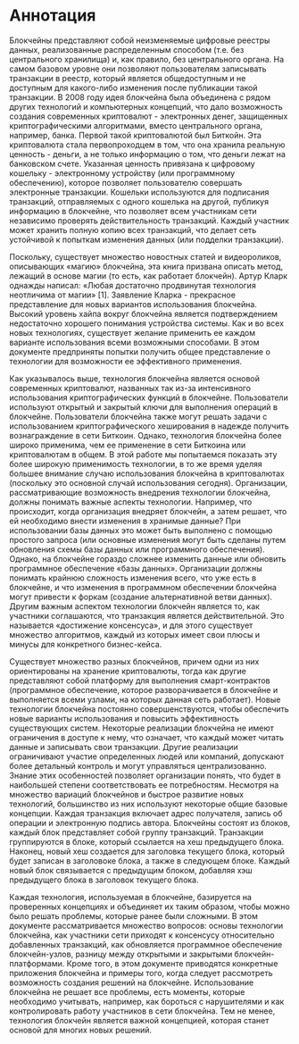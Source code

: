 # Аннотация

Блокчейны представляют собой неизменяемые цифровые реестры данных, реализованные распределенным способом \(т.е. без центрального хранилища\) и, как правило, без центрального органа. На самом базовом уровне они позволяют пользователям записывать транзакции в реестр, который является общедоступным и не доступным для какого-либо изменения после публикации такой транзакции. В 2008 году идея блокчейна была объединена с рядом других технологий и компьютерных концепций, что дало возможность создания современных криптовалют - электронных денег, защищенных криптографическими алгоритмами, вместо центрального органа, например, банка. Первой такой криптовалютой был Биткойн. Эта криптовалюта стала первопроходцем в том, что она хранила реальную ценность - деньги, а не только информацию о том, что деньги лежат на банковском счете. Указанная ценность привязана к цифровому кошельку - электронному устройству \(или программному обеспечению\), которое позволяет пользователю совершать электронные транзакции. Кошельки используются для подписания транзакций, отправляемых с одного кошелька на другой, публикуя информацию в блокчейне, что позволяет всем участникам сети независимо проверять действительность транзакций. Каждый участник может хранить полную копию всех транзакций, что делает сеть устойчивой к попыткам изменения данных \(или подделки транзакции\).

Поскольку, существует множество новостных статей и видеороликов, описывающих «магию» блокчейна, эта книга призвана описать метод, лежащий в основе магии \(то есть, как работает блокчейн\). Артур Кларк однажды написал: «Любая достаточно продвинутая технология неотличима от магии» \[1\]. Заявление Кларка - прекрасное представление для новых вариантов использования блокчейна. Высокий уровень хайпа вокруг блокчейна является подтверждением недостаточно хорошего понимания устройства системы. Как и во всех новых технологиях, существует желание применить ее каждом варианте использования всеми возможными способами. В этом документе предприняты попытки получить общее представление о технологии для возможности ее эффективного применения.

Как указывалось выше, технология блокчейна является основой современных криптовалют, названных так из-за интенсивного использования криптографических функций в блокчейне. Пользователи используют открытый и закрытый ключи для выполнения операций в блокчейне. Пользователи блокчейна также могут решать задачи с использованием криптографического хеширования в надежде получить вознаграждение в сети Биткоин. Однако, технология блокчейна более широко применима, чем ее применение в сети Биткоина или криптовалютам в общем. В этой работе мы попытаемся показать эту более широкую применимость технологии, в то же время уделяя большее внимание случаю использования блокчейна в криптовалютах \(поскольку это основной случай использования сегодня\). Организации, рассматривающие возможность внедрения технологии блокчейна, должны понимать важные аспекты технологии. Например, что происходит, когда организация внедряет блокчейн, а затем решает, что ей необходимо внести изменения в хранимые данные? При использовании базы данных это может быть выполнено с помощью простого запроса \(или основные изменения могут быть сделаны путем обновления схемы базы данных или программного обеспечения\). Однако, на блокчейне гораздо сложнее изменить данные или обновить программное обеспечение «базы данных». Организации должны понимать крайнюю сложность изменения всего, что уже есть в блокчейне, и что изменения в программном обеспечении блокчейна могут привести к форкам \(создание альтернативной ветви данных\). Другим важным аспектом технологии блокчейн является то, как участники соглашаются, что транзакция является действительной. Это называется «достижение консенсуса», и для этого существует множество алгоритмов, каждый из которых имеет свои плюсы и минусы для конкретного бизнес-кейса.

Существует множество разных блокчейнов, причем одни из них ориентированы на хранение криптовалюты, тогда как другие представляют собой платформу для выполнения смарт-контрактов \(программное обеспечение, которое разворачивается в блокчейне и выполняется всеми узлами, на которых данная сеть работает\). Новые технологии блокчейна постоянно совершенствуются, чтобы обеспечить новые варианты использования и повысить эффективность существующих систем. Некоторые реализации блокчейна не имеют ограничения в доступе к нему, что означает, что каждый может читать данные и записывать свои транзакции. Другие реализации ограничивают участие определенных людей или компаний, допускают более детальный контроль и могут управляться централизованно. Знание этих особенностей позволяет организации понять, что будет в наибольшей степени соответствовать ее потребностям. Несмотря на множество вариаций блокчейнов и быстрое развитие новых технологий, большинство из них используют некоторые общие базовые концепции. Каждая транзакция включает адрес получателя, запись об операции и электронную подпись автора. Блокчейны состоят из блоков, каждый блок представляет собой группу транзакций. Транзакции группируются в блоке, который ссылается на хеш предыдущего блока. Наконец, новый хеш создается для заголовка текущего блока, который будет записан в заголовоке блока, а также в следующем блоке. Каждый новый блок связывается с предыдущим блоком, добавляя хэш предыдущего блока в заголовок текущего блока.

Каждая технология, используемая в блокчейне, базируется на проверенных концепциях и объединяет их таким образом, чтобы можно было решать проблемы, которые ранее были сложными. В этом документе рассматривается множество вопросов: основы технологии блокчейна, как участники сети приходят к консенсусу относительно добавленных транзакций, как обновляется программное обеспечение блокчейн-узлов, разницу между открытыми и закрытыми блокчейн-платформами. Кроме того, в этом документе приводятся конкретные приложения блокчейна и примеры того, когда следует рассмотреть возможность создания решений на блокчейне. Использование блокчейна не решает все проблемы, есть моменты, которые необходимо учитывать, например, как бороться с нарушителями и как контролировать работу участников в сети блокчейна. Тем не менее, технология блокчейн является важной концепцией, которая станет основой для многих новых решений.

